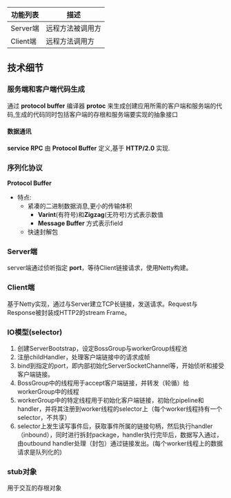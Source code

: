 |功能列表              | 描述          |
|---------------------|---------------|
|Server端             |远程方法被调用方|
|Client端             |远程方法调用方  |

## 技术细节

### 服务端和客户端代码生成

通过 **protocol buffer** 编译器 **protoc** 来生成创建应用所需的客户端和服务端的代码,生成的代码同时包括客户端的存根和服务端要实现的抽象接口

#### 数据通讯

**service RPC** 由 **Protocol Buffer** 定义,基于 **HTTP/2.0** 实现.

### 序列化协议

**Protocol Buffer** 
- 特点:
  - 紧凑的二进制数据消息,更小的传输体积
    - **Varint**(有符号)和**Zigzag**(无符号)方式表示数值 
    - **Message Buffer** 方式表示field
  - 快速封解包
  
  
### Server端

server端通过侦听指定 **port**，等待Client链接请求，使用Netty构建。

### Client端

基于Netty实现，通过与Server建立TCP长链接，发送请求。Request与Response被封装成HTTP2的stream Frame。

### IO模型(selector)

1. 创建ServerBootstrap，设定BossGroup与workerGroup线程池
2. 注册childHandler，处理客户端链接中的请求成帧
3. bind到指定的port，即内部初始化ServerSocketChannel等，开始侦听和接受客户端链接。
4. BossGroup中的线程用于accept客户端链接，并转发（轮循）给workerGroup中的线程
5. workerGroup中的特定线程用于初始化客户端链接，初始化pipeline和handler，并将其注册到worker线程的selector上（每个worker线程持有一个selector，不共享）
6. selector上发生读写事件后，获取事件所属的链接句柄，然后执行handler（inbound），同时进行拆封package，handler执行完毕后，数据写入通过，由outbound handler处理（封包）通过链接发出。(每个worker线程上的数据请求是队列化的)

### stub对象

用于交互的存根对象

